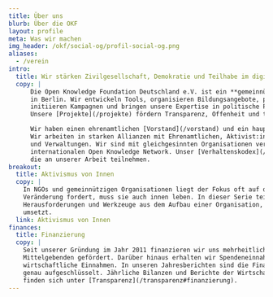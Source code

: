 ```yaml
---
title: Über uns
blurb: Über die OKF
layout: profile
meta: Was wir machen
img_header: /okf/social-og/profil-social-og.png
aliases:
  - /verein
intro:
  title: Wir stärken Zivilgesellschaft, Demokratie und Teilhabe im digitalen Zeitalter.
  copy: |
      Die Open Knowledge Foundation Deutschland e.V. ist ein **gemeinnütziger Verein** mit Sitz 
      in Berlin. Wir entwickeln Tools, organisieren Bildungsangebote, pflegen Communities, 
      initiieren Kampagnen und bringen unsere Expertise in politische Prozesse ein. 
      Unsere [Projekte](/projekte) fördern Transparenz, Offenheit und technologische Souveränität.

      Wir haben einen ehrenamtlichen [Vorstand](/vorstand) und ein hauptamtliches [Team](/team). 
      Wir arbeiten in starken Allianzen mit Ehrenamtlichen, Aktivist:innen, Bildungsinitiativen 
      und Verwaltungen. Wir sind mit gleichgesinnten Organisationen verbunden, unter anderem im 
      internationalen Open Knowledge Network. Unser [Verhaltenskodex](/codeofconduct) gilt für alle, 
      die an unserer Arbeit teilnehmen.
breakout:
  title: Aktivismus von Innen
  copy: |
    In NGOs und gemeinnützigen Organisationen liegt der Fokus oft auf der Wirkung nach außen. Doch wer
    Veränderung fordert, muss sie auch innen leben. In dieser Serie teilen wir Erfahrungen,
    Herausforderungen und Werkzeuge aus dem Aufbau einer Organisation, die ihre Werte im Inneren
    umsetzt.
  link: Aktivismus von Innen
finances:
  title: Finanzierung
  copy: |
    Seit unserer Gründung im Jahr 2011 finanzieren wir uns mehrheitlich über Projekte. Diese werden von wechselnden
    Mittelgebenden gefördert. Darüber hinaus erhalten wir Spendeneinnahmen sowie in geringerem Ausmaß
    wirtschaftliche Einnahmen. In unseren Jahresberichten sind die Finanzen unseres Vereins für jedes Jahr 
    genau aufgeschlüsselt. Jährliche Bilanzen und Berichte der Wirtschaftsprüfung 
    finden sich unter [Transparenz](/transparenz#finanzierung).
---
```

